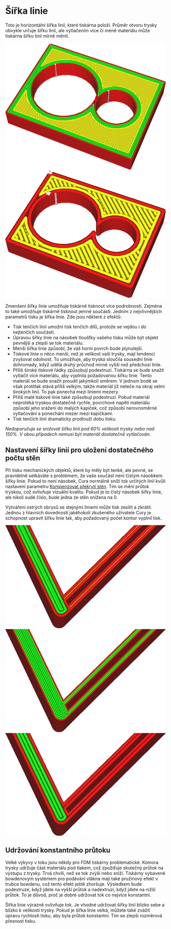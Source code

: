 Šířka linie
====
Toto je horizontální šířka linií, které tiskárna položí. Průměr otvoru trysky obvykle určuje šířku linií, ale vytlačením více či méně materiálu může tiskárna šířku linií mírně měnit.

![Velmi tenké linie](../../../articles/images/line_width_small.png)
![Velmi široké linie](../../../articles/images/line_width_large.png)

Zmenšení šířky linie umožňuje tiskárně tisknout více podrobností. Zejména to také umožňuje tiskárně tisknout jemné součásti. Jedním z nejvlivnějších parametrů tisku je šířka linie. Zde jsou některé z efektů:
* Tisk tenčích linií umožní tisk tenčích dílů, protože se vejdou i do nejtenčích součástí.
* Úpravou šířky linie na násobek tloušťky vašeho tisku může být objekt pevnější a zlepší se tok materiálu.
* Menší šířka linie způsobí, že váš horní povrch bude plynulejší.
* Tiskové linie o něco menší, než je velikost vaší trysky, mají tendenci zvyšovat odolnost. To umožňuje, aby tryska sloučila sousední linie dohromady, když udělá druhý průchod mírně vyšší než předchozí linie.
* Příliš široké tiskové řádky způsobují podextruzi. Tiskárna se bude snažit vytlačit více materiálu, aby vyplnila požadovanou šířku linie. Tento materiál se bude snažit proudit jakýmkoli směrem. V jednom bodě se však protitlak stává příliš velkým, takže materiál již neteče na okraj velmi širokých linií. To pak ponechá mezi liniemi mezery.
* Příliš malé tiskové linie také způsobují podextruzi. Pokud materiál neprotéká tryskou dostatečně rychle, povrchové napětí materiálu způsobí jeho srážení do malých kapiček, což způsobí nerovnoměrné vytlačování a ponechání mezer mezi kapičkami.
* Tisk tenčích linií dramaticky prodlouží dobu tisku.

*Nedoporučuje se snižovat šířku linií pod 60% velikosti trysky nebo nad 150%. V obou případech nemusí být materiál dostatečně vytlačován.*

Nastavení šířky linií pro uložení dostatečného počtu stěn
----
Při tisku mechanických objektů, které by měly být tenké, ale pevné, se pravidelně setkáváte s problémem, že vaše součást není čistým násobkem šířky linie. Pokud to není násobek, Cura normálně sníží tok určitých linií kvůli nastavení parametru [Kompenzovat překrytí stěn](../shell/travel_compensate_overlapping_walls_enabled.md). Tím se mění průtok tryskou, což ovlivňuje vizuální kvalitu. Pokud je to čistý násobek šířky linie, ale nikoli sudé číslo, bude jedna ze stěn snížena na 0.

Vytváření ostrých obrysů se stejnými liniemi může tisk zesílit a zkrátit. Jednou z hlavních dovedností jakéhokoli zkušeného uživatele Cury je schopnost upravit šířku linie tak, aby požadovaný počet kontur vyplnil tisk.

![Výchozí šířka linie, kde nejsou kontury upraveny a některé linie jsou silnější než ostatní](../../../articles/images/line_width_fit_bad.png)
![Zmenšení šířky linie umožňuje její rovnoměrné uložení](../../../articles/images/line_width_fit_good_small.png)
![Funguje také zvětšení šířky linie](../../../articles/images/line_width_fit_good_large.png)

Udržování konstantního průtoku
----
Velké výkyvy v toku jsou někdy pro FDM tiskárny problematické. Komora trysky udržuje část materiálu pod tlakem, což zpožďuje skutečný průtok na výstupu z trysky. Trvá chvíli, než se tok zvýší nebo sníží. Tiskárny vybavené bowdenovým systémem pro podávání vlákna mají také pružinový efekt v trubce bowdenu, což tento efekt ještě zhoršuje. Výsledkem bude podextruze, když jdete na vyšší průtok a nadextruzi, když jdete na nižší průtok. To je důvod, proč je dobré udržovat tok co nejvíce konstantní.

Šířka linie výrazně ovlivňuje tok. Je vhodné udržovat šířky linií blízko sebe a blízko k velikosti trysky. Pokud je šířka linie velká, můžete také zvážit úpravu rychlosti tisku, aby byla průtok konstantní. Tím se zlepší rozměrová přesnost tisku.